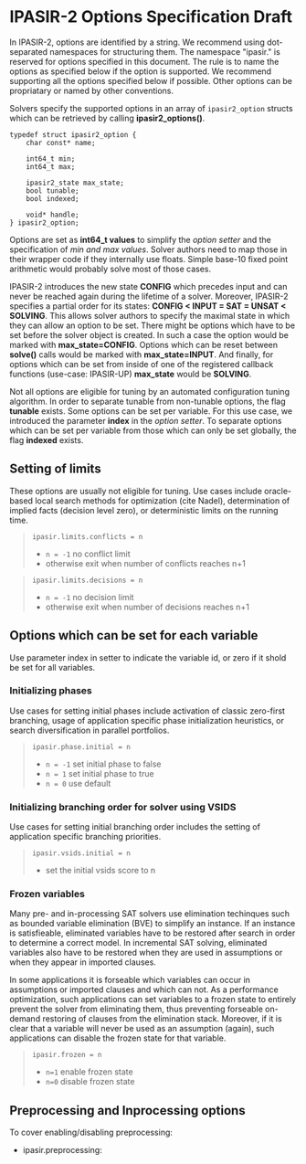 # IPASIR-2 Options Specification Draft

In IPASIR-2, options are identified by a string. We recommend using dot-separated namespaces for structuring them. The namespace "ipasir." is reserved for options specified in this document. The rule is to name the options as specified below if the option is supported. We recommend supporting all the options specified below if possible. Other options can be propriatary or named by other conventions.

Solvers specify the supported options in an array of `ipasir2_option` structs which can be retrieved by calling **ipasir2_options()**.

```
typedef struct ipasir2_option {
    char const* name;

    int64_t min;
    int64_t max;

    ipasir2_state max_state;
    bool tunable;
    bool indexed;

    void* handle;
} ipasir2_option;
```

Options are set as **int64_t values** to simplify the *option setter* and the specification of *min and max values*. Solver authors need to map those in their wrapper code if they internally use floats. Simple base-10 fixed point arithmetic would probably solve most of those cases.

IPASIR-2 introduces the new state **CONFIG** which precedes input and can never be reached again during the lifetime of a solver. Moreover, IPASIR-2 specifies a partial order for its states: **CONFIG < INPUT = SAT = UNSAT < SOLVING**. This allows solver authors to specify the maximal state in which they can allow an option to be set. There might be options which have to be set before the solver object is created. In such a case the option would be marked with **max_state=CONFIG**. Options which can be reset between **solve()** calls would be marked with **max_state=INPUT**. And finally, for options which can be set from inside of one of the registered callback functions (use-case: IPASIR-UP) **max_state** would be **SOLVING**.

Not all options are eligible for tuning by an automated configuration tuning algorithm. In order to separate tunable from non-tunable options, the flag **tunable** exists. 
Some options can be set per variable. For this use case, we introduced the parameter **index** in the *option setter*. To separate options which can be set per variable from those which can only be set globally, the flag **indexed** exists.


## Setting of limits
These options are usually not eligible for tuning. 
Use cases include oracle-based local search methods for optimization (cite Nadel), 
determination of implied facts (decision level zero), or deterministic limits on the running time. 

> `ipasir.limits.conflicts = n`
>  - `n = -1` no conflict limit
>  - otherwise exit when number of conflicts reaches n+1
>

> `ipasir.limits.decisions = n`
>  - `n = -1` no decision limit
>  - otherwise exit when number of decisions reaches n+1
>

## Options which can be set for each variable

Use parameter index in setter to indicate the variable id, or zero if it shold be set for all variables.
### Initializing phases

Use cases for setting initial phases include activation of classic zero-first branching, usage of application specific phase initialization heuristics, or search diversification in parallel portfolios.

> `ipasir.phase.initial = n` 
> - `n = -1` set initial phase to false
> - `n = 1` set initial phase to true
> - `n = 0` use default
>

 ### Initializing branching order for solver using VSIDS

Use cases for setting initial branching order includes the setting of application specific branching priorities. 

> `ipasir.vsids.initial = n` 
> - set the initial vsids score to n
>

 ### Frozen variables

Many pre- and in-processing SAT solvers use elimination techinques such as bounded variable elimination (BVE) to simplify an instance. If an instance is satisfieable, eliminated variables have to be restored after search in order to determine a correct model. In incremental SAT solving, eliminated variables also have to be restored when they are used in assumptions or when they appear in imported clauses.

In some applications it is forseable which variables can occur in assumptions or imported clauses and which can not. As a performance optimization, such applications can set variables to a frozen state to entirely prevent the solver from eliminating them, thus preventing forseable on-demand restoring of clauses from the elimination stack. Moreover, if it is clear that a variable will never be used as an assumption (again), such applications can disable the frozen state for that variable.

> `ipasir.frozen = n`
> - `n=1` enable frozen state
> - `n=0` disable frozen state
>


 ## Preprocessing and Inprocessing options
 To cover enabling/disabling preprocessing:
 - ipasir.preprocessing: 



